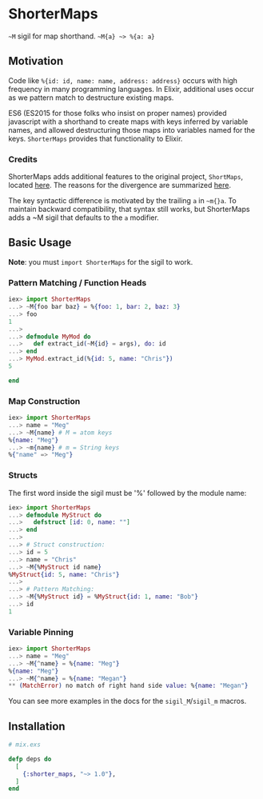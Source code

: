 # ShorterMaps

`~M` sigil for map shorthand. `~M{a} ~> %{a: a}`

## Motivation

Code like `%{id: id, name: name, address: address}` occurs with high
frequency in many programming languages.  In Elixir, additional uses occur as we
pattern match to destructure existing maps.

ES6 (ES2015 for those folks who insist on proper names) provided javascript with
a shorthand to create maps with keys inferred by variable names, and allowed
destructuring those maps into variables named for the keys.  `ShorterMaps`
provides that functionality to Elixir.

### Credits

ShorterMaps adds additional features to the original project, `ShortMaps`, located [here][original-repo]. The reasons for the divergence are summarized [here][divergent-opinion-issue].

The key syntactic difference is motivated by the trailing `a` in `~m{}a`.  To maintain backward compatibility, that syntax still works, but ShorterMaps adds a ~M sigil that defaults to the `a` modifier.

## Basic Usage

**Note**: you must `import ShorterMaps` for the sigil to work.

### Pattern Matching / Function Heads

```elixir
iex> import ShorterMaps
...> ~M{foo bar baz} = %{foo: 1, bar: 2, baz: 3}
...> foo
1
...>
...> defmodule MyMod do
...>   def extract_id(~M{id} = args), do: id
...> end
...> MyMod.extract_id(%{id: 5, name: "Chris"})
5

end
```

### Map Construction

```elixir
iex> import ShorterMaps
...> name = "Meg"
...> ~M{name} # M = atom keys
%{name: "Meg"}
...> ~m{name} # m = String keys
%{"name" => "Meg"}
```

### Structs

The first word inside the sigil must be '%' followed by the module name:

```elixir
iex> import ShorterMaps
...> defmodule MyStruct do
...>   defstruct [id: 0, name: ""]
...> end
...>
...> # Struct construction:
...> id = 5
...> name = "Chris"
...> ~M{%MyStruct id name}
%MyStruct{id: 5, name: "Chris"}
...>
...> # Pattern Matching:
...> ~M{%MyStruct id} = %MyStruct{id: 1, name: "Bob"}
...> id
1
```

### Variable Pinning

```elixir
iex> import ShorterMaps
...> name = "Meg"
...> ~M{^name} = %{name: "Meg"}
%{name: "Meg"}
...> ~M{^name} = %{name: "Megan"}
** (MatchError) no match of right hand side value: %{name: "Megan"}
```

You can see more examples in the docs for the `sigil_M`/`sigil_m` macros.

## Installation

```elixir
# mix.exs

defp deps do
  [
    {:shorter_maps, "~> 1.0"},
  ]
end
```

[google-groups]: https://groups.google.com/forum/#!topic/elixir-lang-core/NoUo2gqQR3I
[original-repo]: https://github.com/whatyouhide/short_maps
[divergent-opinion-issue]: https://github.com/whatyouhide/short_maps/issues/11
